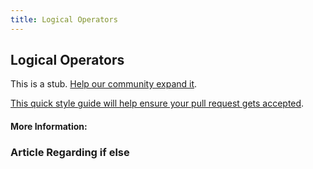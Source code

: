 ```yaml
---
title: Logical Operators
---
```


## Logical Operators

This is a stub. [Help our community expand it](https://github.com/freeCodeCamp/guide-articles/tree/master/articles/Logic/Logical-Operators/index.md).

[This quick style guide will help ensure your pull request gets accepted](https://github.com/freeCodeCamp/guide-articles/blob/master/README.md).

<!-- The article goes here, in GitHub-flavored Markdown. Feel free to add YouTube videos, images, and CodePen/JSBin embeds  -->

#### More Information:
<!-- Please add any articles you think might be helpful to read before writing the article -->

### Article Regarding if else 
<!--https://www.w3schools.com/js/js_if_else.asp ==>
